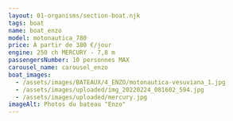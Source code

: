 ```yaml
---
layout: 01-organisms/section-boat.njk
tags: boat
name: boat_enzo
model: motonautica_780
price: À partir de 380 €/jour
engine: 250 ch MERCURY - 7,8 m
passengersNumber: 10 personnes MAX
carousel_name: carousel_enzo
boat_images:
  - /assets/images/BATEAUX/4_ENZO/motonautica-vesuviana_1.jpg
  - /assets/images/uploaded/img_20220224_081602_594.jpg
  - /assets/images/uploaded/mercury.jpg
imageAlt: Photos du bateau "Enzo"
---
```

